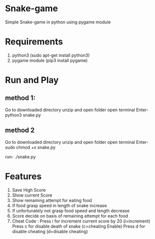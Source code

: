 # Snake-game
Simple Snake-game in python using pygame module 
# Requirements
1. python3 (sudo apt-get install python3)
2. pygame module (pip3 install pygame)

# Run and Play
## method 1:
 Go to downloaded directory unzip and open folder open terminal Enter-
 python3 snake.py
## method 2
 Go to downloaded directory unzip and open folder open terminal Enter-
 sudo chmod +x snake.py
 
 run-
 ./snake.py
# Features
1. Save High Score
2. Show current Score
3. Show remaining attempt for eating food
4. If food grasp speed in length of snake increase
5. If unfortunately not grasp food speed and length decrease
6. Score decide on basis of remaining attempt for each food
7. Cheat Code :
   Press i for increment current score by 20 (i=increment)
   Press c for disable death of snake        (c=cheating Enable)
   Press d for disable cheating              (d=disable cheating)
